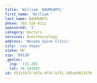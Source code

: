 ```yaml
---
title: 'William  BAUMGARTL'
first_name: 'William '
last_name: BAUMGARTL
phone: 702-320-8111
sponsored: '1'
category: Doctors
services: Anesthesiology
address: 'Nevada Spine Clinic'
city: 'Las Vegas'
state: NV
zip: '89128'
_geoloc:
  lng: -115.265
  lat: 36.193501
id: 5531fb73-5d7a-4f91-b751-295ae9013576
---
```

